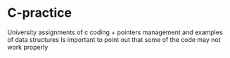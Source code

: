 # C-practice
University assignments of c coding + pointers management and examples of data structures 
Is important to point out that some of the code may not work properly
